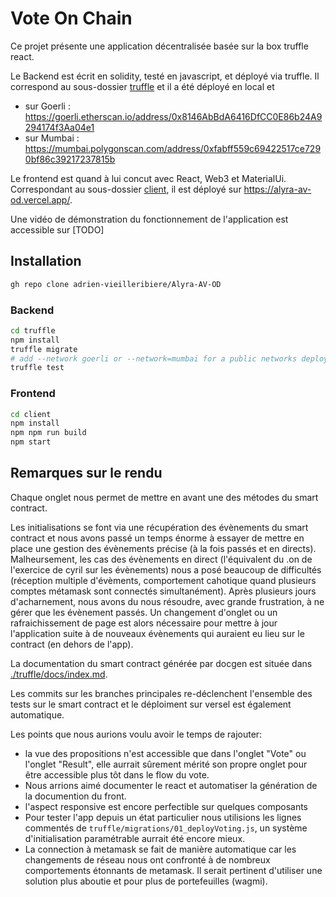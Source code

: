 # Vote On Chain

Ce projet présente une application décentralisée basée sur la box truffle react.

Le Backend est écrit en solidity, testé en javascript, et déployé via truffle. 
Il correspond au sous-dossier [truffle](./truffle) 
et il a été déployé en local et 
- sur Goerli : https://goerli.etherscan.io/address/0x8146AbBdA6416DfCC0E86b24A9294174f3Aa04e1
- sur Mumbai : https://mumbai.polygonscan.com/address/0xfabff559c69422517ce7290bf86c39217237815b

Le frontend est quand à lui concut avec React, Web3 et MaterialUi.
Correspondant au sous-dossier [client](./client), 
il est déployé sur https://alyra-av-od.vercel.app/.

Une vidéo de démonstration du fonctionnement de l'application est accessible sur 
[TODO]

## Installation
```sh
gh repo clone adrien-vieilleribiere/Alyra-AV-OD
```

### Backend
```sh
cd truffle
npm install
truffle migrate
# add --network goerli or --network=mumbai for a public networks deployment
truffle test
```

### Frontend

```sh
cd client
npm install
npm npm run build
npm start
```

## Remarques sur le rendu

Chaque onglet nous permet de mettre en avant une des métodes du smart contract.

Les initialisations se font via une récupération des évènements du smart contract et nous avons passé un temps énorme à essayer de mettre en place une gestion des évènements précise (à la fois passés et en directs). Malheursement, les cas des évènements en direct (l'équivalent du .on de l'exercice de cyril sur les évènements) nous a posé beaucoup de difficultés (réception multiple d'évèments, comportement cahotique quand plusieurs comptes métamask sont connectés simultanément). Après plusieurs jours d'acharnement, nous avons du nous résoudre, avec grande frustration, à ne gérer que les évènement passés. Un changement d'onglet ou un rafraichissement de page est alors nécessaire pour mettre à jour l'application suite à de nouveaux évènements qui auraient eu lieu sur le contract (en dehors de l'app).

La documentation du smart contract générée par docgen est située dans [./truffle/docs/index.md](truffle/docs/index.md).

Les commits sur les branches principales re-déclenchent l'ensemble des tests sur le smart contract et le déploiment sur versel est également automatique.

Les points que nous aurions voulu avoir le temps de rajouter: 
- la vue des propositions n'est accessible que dans l'onglet "Vote" ou l'onglet "Result", elle aurrait sûrement mérité son propre onglet pour être accessible plus tôt dans le flow du vote.
- Nous arrions aimé documenter le react et automatiser la génération de la documention du front.
- l'aspect responsive est encore perfectible sur quelques composants 
- Pour tester l'app depuis un état particulier nous utilisions les lignes commentés de `truffle/migrations/01_deployVoting.js`, un système d'initialisation paramétrable aurrait été encore mieux.
- La connection à metamask se fait de manière automatique car les changements de réseau nous ont confronté à de nombreux comportements étonnants de metamask. Il serait pertinent d'utiliser une solution plus aboutie et pour plus de portefeuilles (wagmi).
